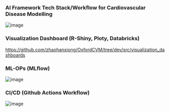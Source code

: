 ### AI Framework Tech Stack/Workflow for Cardiovascular Disease Modelling
![image](https://user-images.githubusercontent.com/29684281/192150943-08ed2784-1919-4f91-9ebb-4ab6055a780a.png)

### Visualization Dashboard (R-Shiny, Ploty, Databricks)
https://github.com/zhaohanxiong/OxfordCVM/tree/dev/src/visualization_dashboards

### ML-OPs (MLflow)
![image](https://user-images.githubusercontent.com/29684281/192304951-b3333df2-0f51-4758-a639-184fb81c38ef.png)

### CI/CD (Github Actions Workflow)
![image](https://user-images.githubusercontent.com/29684281/192305485-6b7338bb-af2a-4ab3-8553-87fdd3487f95.png)

